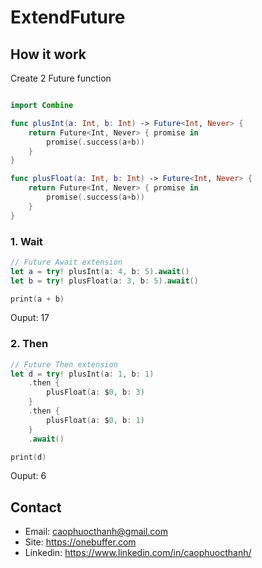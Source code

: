 # ExtendFuture


## How it work

Create 2 Future function

```swift

import Combine

func plusInt(a: Int, b: Int) -> Future<Int, Never> {
    return Future<Int, Never> { promise in
        promise(.success(a+b))
    }
}

func plusFloat(a: Int, b: Int) -> Future<Int, Never> {
    return Future<Int, Never> { promise in
        promise(.success(a+b))
    }
}

```

### 1. Wait

```swift
// Future Await extension
let a = try! plusInt(a: 4, b: 5).await()
let b = try! plusFloat(a: 3, b: 5).await()

print(a + b)

```
Ouput: 17

### 2. Then

```swift
// Future Then extension
let d = try! plusInt(a: 1, b: 1)
    .then {
        plusFloat(a: $0, b: 3)
    }
    .then {
        plusFloat(a: $0, b: 1)
    }
    .await()

print(d)

```
Ouput: 6


## Contact
- Email: caophuocthanh@gmail.com
- Site: https://onebuffer.com
- Linkedin: https://www.linkedin.com/in/caophuocthanh/

